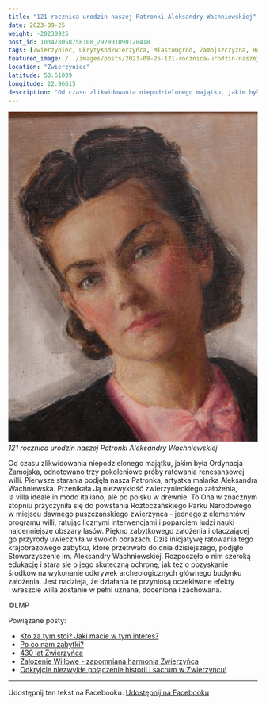 ```yaml
---
title: "121 rocznica urodzin naszej Patronki Aleksandry Wachniewskiej"
date: 2023-09-25
weight: -20230925
post_id: 103478058758108_292801090128418
tags: [Zwierzyniec, UkrytyKodZwierzyńca, MiastoOgród, Zamojszczyzna, Roztocze, Lubelskie, villarestituta, turystyka, dziedzictwo, zabytki, krajobrazy, TajemnicePrzeszłości, PodróżeWczasie, MagiczneMiejsce]
featured_image: /../images/posts/2023-09-25-121-rocznica-urodzin-naszej-patronki-aleksandry.jpg
location: "Zwierzyniec"
latitude: 50.61039
longitude: 22.96615
description: "Od czasu zlikwidowania niepodzielonego majątku, jakim była Ordynacja Zamojska, odnotowano trzy pokoleniowe próby ratowania renesansowej willi. Pierwsz..."
---
```


![121 rocznica urodzin naszej Patronki Aleksandry Wachniewskiej](/images/posts/2023-09-25-121-rocznica-urodzin-naszej-patronki-aleksandry.jpg)
*121 rocznica urodzin naszej Patronki Aleksandry Wachniewskiej*

Od czasu zlikwidowania niepodzielonego majątku, jakim była Ordynacja Zamojska, odnotowano trzy pokoleniowe próby ratowania renesansowej willi.
Pierwsze starania podjęła nasza Patronka, artystka malarka Aleksandra Wachniewska. Przenikała Ją niezwykłość zwierzynieckiego założenia, la villa ideale in modo italiano, ale po polsku w drewnie. To Ona w znacznym stopniu przyczyniła się do powstania Roztoczańskiego Parku Narodowego w miejscu dawnego puszczańskiego zwierzyńca - jednego z elementów programu willi, ratując licznymi interwencjami i poparciem ludzi nauki najcenniejsze obszary lasów.
Piękno zabytkowego założenia i otaczającej go przyrody uwieczniła w swoich obrazach.
Dziś inicjatywę ratowania tego krajobrazowego zabytku, które przetrwało do dnia dzisiejszego, podjęło Stowarzyszenie im. Aleksandry Wachniewskiej. Rozpoczęło o nim szeroką edukację i stara się o jego skuteczną ochronę, jak też o pozyskanie środków na wykonanie odkrywek archeologicznych głównego budynku założenia.
Jest nadzieja, że działania te przyniosą oczekiwane efekty i wreszcie willa zostanie w pełni uznana, doceniona i zachowana.



©LMP

Powiązane posty:
- [Kto za tym stoi? Jaki macie w tym interes?](/posts/kto-za-tym-stoi-jaki-macie-w-tym-interes)
- [Po co nam zabytki?](/posts/po-co-nam-zabytki)
- [430 lat Zwierzyńca](/posts/430-lat-zwierzynca)
- [Założenie Willowe - zapomniana harmonia Zwierzyńca](/posts/zalozenie-willowe-zapomniana-harmonia-zwierzynca)
- [Odkryjcie niezwykłe połączenie historii i sacrum w Zwierzyńcu!](/posts/odkryjcie-niezwykle-polaczenie-historii-i-sacrum)


---

Udostępnij ten tekst na Facebooku:
[Udostępnij na Facebooku](https://www.facebook.com/sharer/sharer.php?u=https://stowarzyszeniewachniewskiej.pl/posts/121-rocznica-urodzin-naszej-patronki-aleksandry)

<script type="application/ld+json">
{
  "@context": "https://schema.org",
  "@type": "BlogPosting",
  "headline": "121 rocznica urodzin naszej Patronki Aleksandry Wachniewskiej",
  "datePublished": "2023-09-25",
  "dateModified": "2023-09-25",
  "author": {
    "@type": "Organization",
    "name": "Stowarzyszenie im. Aleksandry Wachniewskiej"
  },
  "publisher": {
    "@type": "Organization",
    "name": "Stowarzyszenie im. Aleksandry Wachniewskiej",
    "logo": {
      "@type": "ImageObject",
      "url": "https://stowarzyszeniewachniewskiej.pl/images/logo/logo.svg"
    }
  },
  "mainEntityOfPage": {
    "@type": "WebPage",
    "@id": "https://stowarzyszeniewachniewskiej.pl/posts/121-rocznica-urodzin-naszej-patronki-aleksandry"
  },
  "image": {
    "@type": "ImageObject",
    "url": "https://stowarzyszeniewachniewskiej.pl//images/posts/2023-09-25-121-rocznica-urodzin-naszej-patronki-aleksandry.jpg"
  },
  "articleSection": "Dziedzictwo Kulturowe i Zabytki",
  "keywords": "[Zwierzyniec, UkrytyKodZwierzyńca, MiastoOgród, Zamojszczyzna, Roztocze, Lubelskie, villarestituta, turystyka, dziedzictwo, zabytki, krajobrazy, TajemnicePrzeszłości, PodróżeWczasie, MagiczneMiejsce]",
  "wordCount": 144,
  "articleBody": "Od czasu zlikwidowania niepodzielonego majątku, jakim była Ordynacja Zamojska, odnotowano trzy pokoleniowe próby ratowania renesansowej willi.\nPierwsze starania podjęła nasza Patronka, artystka malarka Aleksandra Wachniewska. Przenikała Ją niezwykłość zwierzynieckiego założenia, la villa ideale in modo italiano, ale po polsku w drewnie. To Ona w znacznym stopniu przyczyniła się do powstania Roztoczańskiego Parku Narodowego w miejscu dawnego puszczańskiego zwierzyńca - jednego z elementów programu willi, ratując licznymi interwencjami i poparciem ludzi nauki najcenniejsze obszary lasów.\nPiękno zabytkowego założenia i otaczającej go przyrody uwieczniła w swoich obrazach.\nDziś inicjatywę ratowania tego krajobrazowego zabytku, które przetrwało do dnia dzisiejszego, podjęło Stowarzyszenie im. Aleksandry Wachniewskiej. Rozpoczęło o nim szeroką edukację i stara się o jego skuteczną ochronę, jak też o pozyskanie środków na wykonanie odkrywek archeologicznych głównego budynku założenia.\nJest nadzieja, że działania te przyniosą oczekiwane efekty i wreszcie willa zostanie w pełni uznana, doceniona i zachowana.\n\n\n\n©LMP",
  "description": "Od czasu zlikwidowania niepodzielonego majątku, jakim była Ordynacja Zamojska, odnotowano trzy pokoleniowe próby ratowania renesansowej willi. Pierwsz...",
  "copyrightHolder": null
}
</script>
<script type="application/ld+json">
{
  "@context": "https://schema.org",
  "@type": "BreadcrumbList",
  "itemListElement": [
    {
      "@type": "ListItem",
      "position": 1,
      "name": "Home",
      "item": "https://stowarzyszeniewachniewskiej.pl"
    },
    {
      "@type": "ListItem",
      "position": 2,
      "name": "posts",
      "item": "https://stowarzyszeniewachniewskiej.pl/posts"
    },
    {
      "@type": "ListItem",
      "position": 3,
      "name": "121 rocznica urodzin naszej Patronki Aleksandry Wachniewskiej",
      "item": "https://stowarzyszeniewachniewskiej.pl/posts/121-rocznica-urodzin-naszej-patronki-aleksandry"
    }
  ]
}
</script>
